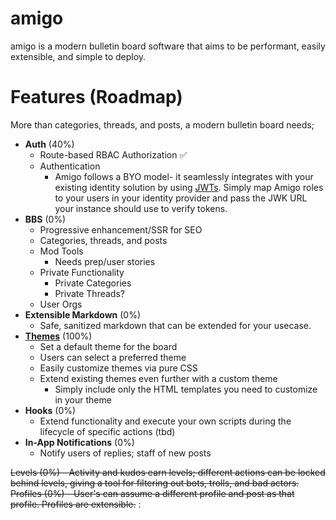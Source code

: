 # amigo
amigo is a modern bulletin board software that aims to be performant, easily extensible, and simple to deploy.

# Features (Roadmap)
More than categories, threads, and posts, a modern bulletin board needs;

- __Auth__ (40%)
  - Route-based RBAC Authorization ✅
  - Authentication
    - Amigo follows a BYO model- it seamlessly integrates with your existing identity solution by using [JWTs](https://jwt.io/). Simply map Amigo roles to your users in your identity provider and pass the JWK URL your instance should use to verify tokens.
- __BBS__ (0%)
  - Progressive enhancement/SSR for SEO
  - Categories, threads, and posts
  - Mod Tools
    - Needs prep/user stories
  - Private Functionality
    - Private Categories
    - Private Threads?
  - User Orgs
- __Extensible Markdown__ (0%)
  - Safe, sanitized markdown that can be extended for your usecase.
- [__Themes__](https://github.com/Phamiliarize/amigo/blob/dev/docs/themes.md) (100%)
  - Set a default theme for the board
  - Users can select a preferred theme
  - Easily customize themes via pure CSS
  - Extend existing themes even further with a custom theme
    - Simply include only the HTML templates you need to customize in your theme
- __Hooks__ (0%)
  - Extend functionality and execute your own scripts during the lifecycle of specific actions (tbd)
- __In-App Notifications__ (0%)
  - Notify users of replies; staff of new posts

~~Levels (0%) - Activity and kudos earn levels; different actions can be locked behind levels, giving a tool for filtering out bots, trolls, and bad actors.
Profiles (0%) - User's can assume a different profile and post as that profile. Profiles are extensible.~~
:
